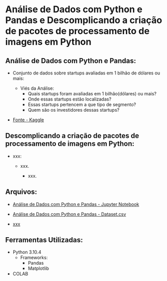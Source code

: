 # Análise de Dados com Python e Pandas e Descomplicando a criação de pacotes de processamento de imagens em Python

## Análise de Dados com Python e Pandas: 

- Conjunto de dados sobre startups avaliadas em 1 bilhão de dólares ou mais: 

  - Viés da Análise: 
    - Quais startups foram avaliadas em 1 bilhão(dólares) ou mais? 
    - Onde essas startups estão localizadas? 
    - Essas startups pertencem a que tipo de segmento? 
    - Quem são os investidores dessas startups?

- [Fonte - Kaggle](https://www.kaggle.com/datasets/thedevastator/startups-valued-at-1-billion-or-more?resource=download)


## Descomplicando a criação de pacotes de processamento de imagens em Python: 

- xxx: 

  - xxx.

    - xxx.


## Arquivos: 

- [Análise de Dados com Python e Pandas - Jupyter Notebook](https://github.com/bccalegari/python_developer_dio/blob/main/Integra%C3%A7%C3%A3o%20com%20Python%20e%20Frameworks/integracao_SQlite.py)

- [Análise de Dados com Python e Pandas - Dataset.csv](https://github.com/bccalegari/python_developer_dio/blob/main/Integra%C3%A7%C3%A3o%20com%20Python%20e%20Frameworks/integracao_pymongo.py)

- [xxx](xxx)

## Ferramentas Utilizadas: 

- Python 3.10.4
  - Frameworks:
    - Pandas 
    - Matplotlib
- COLAB
